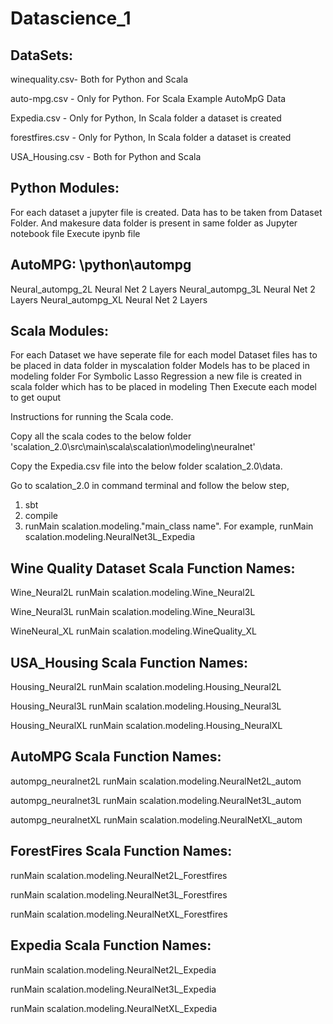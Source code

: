 # Datascience_1

## DataSets:
  winequality.csv- Both for Python and Scala
  
  auto-mpg.csv  - Only for Python. For Scala Example AutoMpG Data
  
  Expedia.csv - Only for Python, In Scala folder a dataset is created
  
  forestfires.csv - Only for Python, In Scala folder a dataset is created
  
  USA_Housing.csv - Both for Python and Scala
  


## Python Modules:

  For each dataset a jupyter file is created.
  Data has to be taken from Dataset Folder.
  And makesure data folder is present in same folder as Jupyter notebook file
  Execute ipynb file 

## AutoMPG: \python\autompg
   Neural_autompg_2L
    Neural Net 2 Layers
   Neural_autompg_3L
       Neural Net 2 Layers
   Neural_autompg_XL
       Neural Net 2 Layers

  
## Scala Modules:
  For each Dataset we have seperate file for each model
  Dataset files has to be placed in data folder in myscalation folder
  Models has to be placed in modeling folder
  For Symbolic Lasso Regression a new file is created in scala folder which has to be placed in modeling
  Then Execute each model to get ouput
  
Instructions for running the Scala code.

Copy all the scala codes to the below folder
'scalation_2.0\src\main\scala\scalation\modeling\neuralnet'

Copy the Expedia.csv file into the below folder
scalation_2.0\data.

Go to scalation_2.0 in command terminal and follow the below step,
1) sbt
2) compile
3) runMain scalation.modeling."main_class name". 
   For example, runMain scalation.modeling.NeuralNet3L_Expedia 
## Wine Quality Dataset Scala Function Names:
Wine_Neural2L
runMain scalation.modeling.Wine_Neural2L

Wine_Neural3L
runMain scalation.modeling.Wine_Neural3L

WineNeural_XL
runMain scalation.modeling.WineQuality_XL

## USA_Housing Scala Function Names:
Housing_Neural2L
runMain scalation.modeling.Housing_Neural2L

Housing_Neural3L
runMain scalation.modeling.Housing_Neural3L

Housing_NeuralXL
runMain scalation.modeling.Housing_NeuralXL

## AutoMPG Scala Function Names:

autompg_neuralnet2L
runMain scalation.modeling.NeuralNet2L_autom

autompg_neuralnet3L
runMain scalation.modeling.NeuralNet3L_autom

autompg_neuralnetXL
runMain scalation.modeling.NeuralNetXL_autom


## ForestFires Scala Function Names:

runMain scalation.modeling.NeuralNet2L_Forestfires

runMain scalation.modeling.NeuralNet3L_Forestfires

runMain scalation.modeling.NeuralNetXL_Forestfires

## Expedia Scala Function Names:

runMain scalation.modeling.NeuralNet2L_Expedia

runMain scalation.modeling.NeuralNet3L_Expedia


runMain scalation.modeling.NeuralNetXL_Expedia



